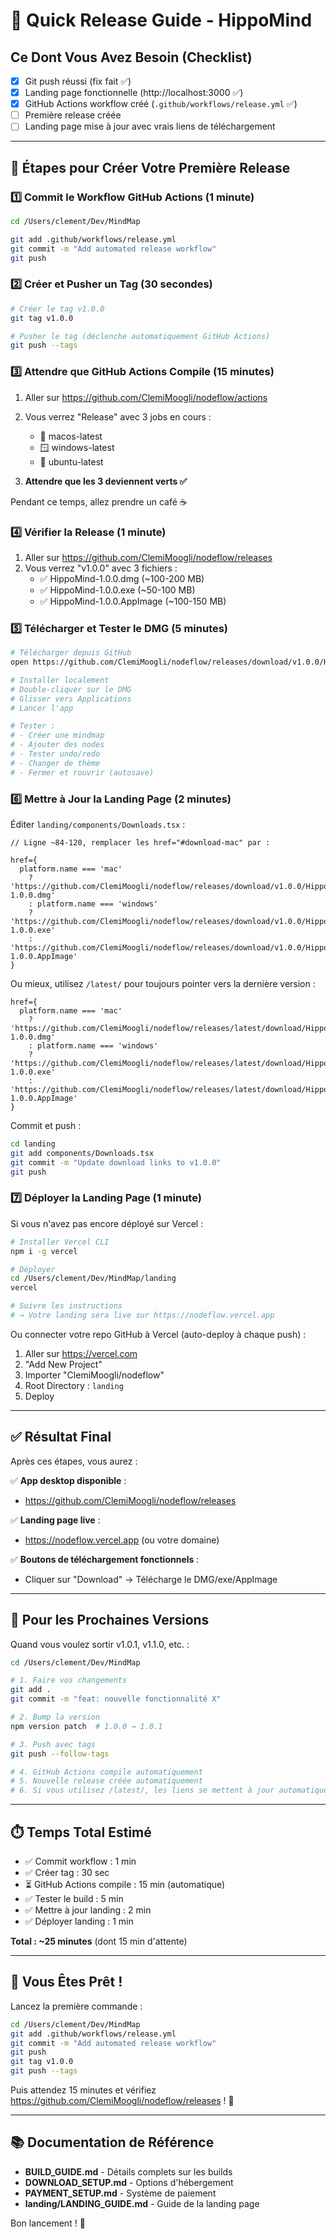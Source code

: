 # 🚀 Quick Release Guide - HippoMind

## Ce Dont Vous Avez Besoin (Checklist)

- [x] Git push réussi (fix fait ✅)
- [x] Landing page fonctionnelle (http://localhost:3000 ✅)
- [x] GitHub Actions workflow créé (`.github/workflows/release.yml` ✅)
- [ ] Première release créée
- [ ] Landing page mise à jour avec vrais liens de téléchargement

---

## 🎯 Étapes pour Créer Votre Première Release

### 1️⃣ Commit le Workflow GitHub Actions (1 minute)

```bash
cd /Users/clement/Dev/MindMap

git add .github/workflows/release.yml
git commit -m "Add automated release workflow"
git push
```

### 2️⃣ Créer et Pusher un Tag (30 secondes)

```bash
# Créer le tag v1.0.0
git tag v1.0.0

# Pusher le tag (déclenche automatiquement GitHub Actions)
git push --tags
```

### 3️⃣ Attendre que GitHub Actions Compile (15 minutes)

1. Aller sur https://github.com/ClemiMoogli/nodeflow/actions
2. Vous verrez "Release" avec 3 jobs en cours :
   - 🍎 macos-latest
   - 🪟 windows-latest
   - 🐧 ubuntu-latest

3. **Attendre que les 3 deviennent verts ✅**

Pendant ce temps, allez prendre un café ☕

### 4️⃣ Vérifier la Release (1 minute)

1. Aller sur https://github.com/ClemiMoogli/nodeflow/releases
2. Vous verrez "v1.0.0" avec 3 fichiers :
   - ✅ HippoMind-1.0.0.dmg (~100-200 MB)
   - ✅ HippoMind-1.0.0.exe (~50-100 MB)
   - ✅ HippoMind-1.0.0.AppImage (~100-150 MB)

### 5️⃣ Télécharger et Tester le DMG (5 minutes)

```bash
# Télécharger depuis GitHub
open https://github.com/ClemiMoogli/nodeflow/releases/download/v1.0.0/HippoMind-1.0.0.dmg

# Installer localement
# Double-cliquer sur le DMG
# Glisser vers Applications
# Lancer l'app

# Tester :
# - Créer une mindmap
# - Ajouter des nodes
# - Tester undo/redo
# - Changer de thème
# - Fermer et rouvrir (autosave)
```

### 6️⃣ Mettre à Jour la Landing Page (2 minutes)

Éditer `landing/components/Downloads.tsx` :

```tsx
// Ligne ~84-120, remplacer les href="#download-mac" par :

href={
  platform.name === 'mac'
    ? 'https://github.com/ClemiMoogli/nodeflow/releases/download/v1.0.0/HippoMind-1.0.0.dmg'
    : platform.name === 'windows'
    ? 'https://github.com/ClemiMoogli/nodeflow/releases/download/v1.0.0/HippoMind-1.0.0.exe'
    : 'https://github.com/ClemiMoogli/nodeflow/releases/download/v1.0.0/HippoMind-1.0.0.AppImage'
}
```

Ou mieux, utilisez `/latest/` pour toujours pointer vers la dernière version :

```tsx
href={
  platform.name === 'mac'
    ? 'https://github.com/ClemiMoogli/nodeflow/releases/latest/download/HippoMind-1.0.0.dmg'
    : platform.name === 'windows'
    ? 'https://github.com/ClemiMoogli/nodeflow/releases/latest/download/HippoMind-1.0.0.exe'
    : 'https://github.com/ClemiMoogli/nodeflow/releases/latest/download/HippoMind-1.0.0.AppImage'
}
```

Commit et push :

```bash
cd landing
git add components/Downloads.tsx
git commit -m "Update download links to v1.0.0"
git push
```

### 7️⃣ Déployer la Landing Page (1 minute)

Si vous n'avez pas encore déployé sur Vercel :

```bash
# Installer Vercel CLI
npm i -g vercel

# Déployer
cd /Users/clement/Dev/MindMap/landing
vercel

# Suivre les instructions
# → Votre landing sera live sur https://nodeflow.vercel.app
```

Ou connecter votre repo GitHub à Vercel (auto-deploy à chaque push) :
1. Aller sur https://vercel.com
2. "Add New Project"
3. Importer "ClemiMoogli/nodeflow"
4. Root Directory : `landing`
5. Deploy

---

## ✅ Résultat Final

Après ces étapes, vous aurez :

✅ **App desktop disponible** :
- https://github.com/ClemiMoogli/nodeflow/releases

✅ **Landing page live** :
- https://nodeflow.vercel.app (ou votre domaine)

✅ **Boutons de téléchargement fonctionnels** :
- Cliquer sur "Download" → Télécharge le DMG/exe/AppImage

---

## 🔄 Pour les Prochaines Versions

Quand vous voulez sortir v1.0.1, v1.1.0, etc. :

```bash
cd /Users/clement/Dev/MindMap

# 1. Faire vos changements
git add .
git commit -m "feat: nouvelle fonctionnalité X"

# 2. Bump la version
npm version patch  # 1.0.0 → 1.0.1

# 3. Push avec tags
git push --follow-tags

# 4. GitHub Actions compile automatiquement
# 5. Nouvelle release créée automatiquement
# 6. Si vous utilisez /latest/, les liens se mettent à jour automatiquement
```

---

## ⏱️ Temps Total Estimé

- ✅ Commit workflow : 1 min
- ✅ Créer tag : 30 sec
- ⏳ GitHub Actions compile : 15 min (automatique)
- ✅ Tester le build : 5 min
- ✅ Mettre à jour landing : 2 min
- ✅ Déployer landing : 1 min

**Total : ~25 minutes** (dont 15 min d'attente)

---

## 🎉 Vous Êtes Prêt !

Lancez la première commande :

```bash
cd /Users/clement/Dev/MindMap
git add .github/workflows/release.yml
git commit -m "Add automated release workflow"
git push
git tag v1.0.0
git push --tags
```

Puis attendez 15 minutes et vérifiez https://github.com/ClemiMoogli/nodeflow/releases ! 🚀

---

## 📚 Documentation de Référence

- **BUILD_GUIDE.md** - Détails complets sur les builds
- **DOWNLOAD_SETUP.md** - Options d'hébergement
- **PAYMENT_SETUP.md** - Système de paiement
- **landing/LANDING_GUIDE.md** - Guide de la landing page

Bon lancement ! 🎊
